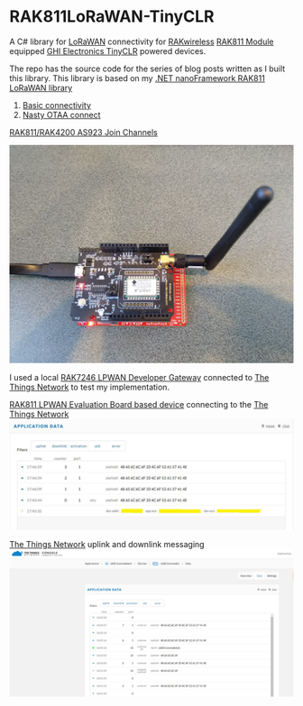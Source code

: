 # RAK811LoRaWAN-TinyCLR
A C# library for [LoRaWAN](https://lora-alliance.org/about-lorawan) connectivity for [RAKwireless](https://www.rakwireless.com/en-us) [RAK811 Module](https://store.rakwireless.com/products/rak811-lpwan-module) equipped [GHI Electronics TinyCLR](https://www.ghielectronics.com/tinyclr/) powered devices.

The repo has the source code for the series of blog posts written as I built this library. This library is based on my [.NET nanoFramework RAK811 LoRaWAN library](https://github.com/KiwiBryn/RAK811LoRaWAN-NetNF)

01. [Basic connectivity](https://blog.devmobile.co.nz/2020/07/13/tinyclr-os-v2-rc1-rak811-lorawan-library-part1/)
02. [Nasty OTAA connect](https://blog.devmobile.co.nz/2020/07/14/tinyclr-os-v2-rc1-rak811-lorawan-library-part2/)

[RAK811/RAK4200 AS923 Join Channels](http://blog.devmobile.co.nz/2021/04/26/rak811-rak4200-as923-join-channels/)

![RAK811 EVB on Fezduino device](FezduinoWisnodeV1.jpg)

I used a local [RAK7246 LPWAN Developer Gateway](https://www.rakwireless.com/en-us/products/lpwan-gateways-and-concentrators/rak7246g) connected to [The Things Network](https://www.thethingsnetwork.org/) to test my implementation.

[RAK811 LPWAN Evaluation Board based device](https://store.rakwireless.com/products/rak811-lpwan-evaluation-board) connecting to the [The Things Network](https://www.thethingsnetwork.org/)
![Connecting to The Things Network](TinyCLRV2TTNOTAALogging.JPG)

[The Things Network](https://www.thethingsnetwork.org/) uplink and downlink messaging 
![TTN Uplingk and downlink messaging](TTNLogging.JPG)

